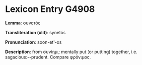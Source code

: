 # Lexicon Entry G4908

**Lemma**: συνετός

**Transliteration (xlit)**: synetós

**Pronunciation**: soon-et'-os

**Description**:
from συνίημι; mentally put (or putting) together, i.e. sagacious:--prudent. Compare φρόνιμος.
